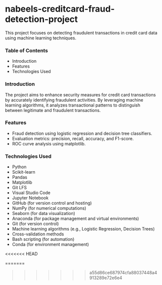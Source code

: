 # nabeels-creditcard-fraud-detection-project

This project focuses on detecting fraudulent transactions in credit card data using machine learning techniques.

### Table of Contents
- Introduction
- Features
- Technologies Used


### Introduction
The project aims to enhance security measures for credit card transactions by accurately identifying fraudulent activities. By leveraging machine learning algorithms, it analyzes transactional patterns to distinguish between legitimate and fraudulent transactions.

### Features
- Fraud detection using logistic regression and decision tree classifiers.
- Evaluation metrics: precision, recall, accuracy, and F1-score.
- ROC curve analysis using matplotlib.

### Technologies Used
- Python
- Scikit-learn
- Pandas
- Matplotlib
- Git LFS
- Visual Studio Code
- Jupyter Notebook
- GitHub (for version control and hosting)
- NumPy (for numerical computations)
- Seaborn (for data visualization)
- Anaconda (for package management and virtual environments)
- Git (for version control)
- Machine learning algorithms (e.g., Logistic Regression, Decision Trees)
- Cross-validation methods
- Bash scripting (for automation)
- Conda (for environment management)


<<<<<<< HEAD


=======
>>>>>>> a55d86ce687974cfa88037448a4913289e72e6e4
